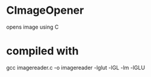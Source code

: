 # CImageOpener
opens image using C

# compiled with
gcc imagereader.c -o imagereader -lglut -lGL -lm -lGLU
